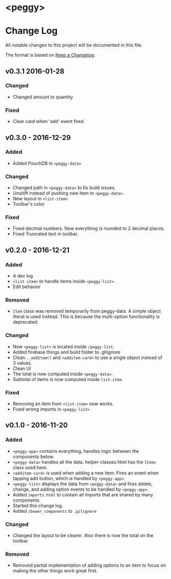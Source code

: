 # \<peggy\>
# Change Log
All notable changes to this project will be documented in this file.

The format is based on [Keep a Changelog](http://keepachangelog.com/).

## v0.3.1 2016-01-28
### Changed
- Changed amount to quantity.
### Fixed
- Clear card when 'add' event fired.

## v0.3.0 - 2016-12-29
### Added
- Added PouchDB in `<peggy-data>`

### Changed
- Changed path in `<peggy-data>` to fix build issues.
- Unshift instead of pushing new item to `<peggy-data>`.
- New layout in `<list-item>`
- Toolbar's color

### Fixed
- Fixed decimal numbers. Now everything is rounded to 2 decimal places.
- Fixed Truncated text in toolbar.

## v0.2.0 - 2016-12-21
### Added
- A dev log
- `<list-item>` to handle items inside `<peggy-list>`.
- Edit behavior

### Removed
- `Item` class was removed temporarily from peggy-data. A simple object literal is used
instead. This is because the multi-option functionality is deprecated.

### Changed
- Now `<peggy-list>` is located inside `/peggy-list`.
- Added firebase things and build folder to .gitignore
- Clean `._addItem()` and `<additem-card>` to use a single object instead of 3 values.
- Clean UI
- The total is now computed inside `<peggy-data>`.
- Subtotal of items is now computed inside `list-item`.

### Fixed
- Removing an item from `<list-item>` now works.
- Fixed wrong imports in `<peggy-list>`


## v0.1.0 - 2016-11-20
### Added
- `<peggy-app>` contains everything, handles logic between the components below.
- `<peggy-data>` handles all the data. helper-classes.html has the `Items` class used here.
- `<additem-card>` is used when adding a new item. Fires an event when tapping add button, which is handled by `<peggy-app>`.
- `<peggy-list>` displays the data from `<peggy-data>` and fires delete, change, and adding option events to be handled by `<peggy-app>`.
- Added `imports.html` to contain all imports that are shared by many components.
- Started this change log.
- Added `/bower_components` to `.gitignore`

### Changed
- Changed the layout to be clearer. Also there is now the total on the toolbar.

### Removed
- Removed partial implementation of adding options to an item to focus on making the other things work great first.
